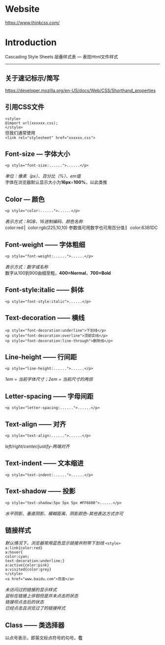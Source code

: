 # Website
https://www.thinkcss.com/
# Introduction 
Cascading Style Sheets 层叠样式表 — 表现Html文件样式
***
## 关于速记标示/简写
https://developer.mozilla.org/en-US/docs/Web/CSS/Shorthand_properties</br>
## 引用CSS文件
```<style>```</br>
```@import url(xxxxxx.css);```</br>
```</style>```</br>
但我们通常使用</br>
```<link rel="stylesheet" href="xxxxxx.css">```</br>
## Font-size — 字体大小
```<p style="font-size:......">......</p>```</br>
</br>
*单位：像素（px）、百分比（%）、em值*</br>
字体在浏览器默认显示大小为**16px**=**100%**，以此类推
## Color — 颜色
```<p style="color:......">......</p>```</br>
</br>
*表示方式：RGB、16进制编码、颜色名称*</br>
color:red ▏color:rgb(225,10,10) 参数值可用数字也可用百分值 ▏color:63B1DC
## Font-weight —— 字体粗细
```<p style="font-weight:......">......</p>```</br>
</br>
*表示方式：数字或名称*</br>
数字从100到900由细至粗，**400=Normal**，**700=Bold**
## Font-style:italic —— 斜体
```<p style="font-style:italic">......</p>```
## Text-decoration —— 横线
```<p style="font-decoration:underline">下划线</p>```</br>
```<p style="font-decoration:overline">顶部实线</p>```</br>
```<p style="font-decoration:line-through">删除线</p>```
## Line-height —— 行间距
```<p style="line-height:......">......</p>```</br>
</br>
*1em = 当前字体尺寸；2em = 当前尺寸的两倍*
## Letter-spacing —— 字母间距
```<p style="letter-spacing:......">......</p>```
## Text-align —— 对齐
```<p style="text-align:......">......</p>```</br>
</br>
*left/right/center/justify-两端对齐*
## Text-indent —— 文本缩进
```<p style="text-indent:......">......</p>```
## Text-shadow —— 投影
```<p style="text-shadow:5px 5px 5px #FF6600">......</p>```</br>
</br>
*水平阴影、垂直阴影、模糊距离、阴影颜色-其他表达方式亦可*
## 链接样式
*默认情况下，浏览器常用蓝色显示链接并附带下划线*
```<style>```</br>
```a:link{color:red}```</br>
```a:hover{```</br>
```color:cyan;```</br>
```text-decoration:underline;}```</br>
```a:active{color:pink}```</br>
```a:visited{color:grey}```</br>
```</style>```</br>
```<a href="www.baidu.com">百度</a>```</br>
</br>
*未访问过的链接的显示样式*</br>
*鼠标在链接上徘徊但是并未点击的状态*</br>
*链接呗点击后的状态*</br>
*已经点击且浏览过了的链接样式*</br>
## Class —— 类选择器
以点号表示，即英文标点符号的句号。**在<style>内定义**</br>
```<style>```</br>
```.center{```</br>
```text-align:center;```</br>
```font-weight:bold;}```</br>
```</style>```</br>
```<p class="center">......</p>```</br>
</br>
*类选择器可任意命名，但不可以数字开头*</br>
*在{}内撰写样式，不同样式间用分号隔开*</br>
*使用class="类选择器名"来调用该类选择器*</br>
## 伪类 —— 基于元素的状态
:hover —— 鼠标悬停的状态</br>
:active —— 被按下但未松手的状态/交互</br>
</br>
*注意使用场景，如PC端、手机端等*</br>
</br>
### 撰写方法
```<style>```</br>
```.类选择器名:hover{......}```</br>
```</style>```</br>
```<p class="类选择器名">.....</p>```</br>
## Div —— CSS盒子模型
```<style>```</br>
```.simple{```</br>
```height:300px;```</br>
```width:400px;```</br>
```border:1px solid black;}```</br>
```</style>```</br>
```<body>```</br>
```<div class="simple">我是一个盒子</div>```</br>
```</body>```</br>
</br>
### Width —— 宽度
为了保证不同设备不同屏幕的适配性，可以设定一个**最小宽度min-width**，一个**最大宽度max-width**</br>
</br>
### Overflow —— 内容溢出
overflow:hidden —— 超出盒子部分直接隐藏</br>
overflow:scroll —— 卷轴，即上下左右拉条</br>
</br>
### Border —— 边框
border-width —— 边框宽度</br>
border-style —— 边框样式|||solid-实线||dotted-一串方形点||dashed-虚线||double-两条实线</br>
border-color —— 边框颜色</br>
*快捷方式*</br>
border:3px solid blue
## Padding —— 内边距
内容与边框的距离</br>
padding-top —— 上方内边距；padding-bottom —— 下方内边距</br>
padding-right —— 右边内边距；padding-left —— 左边内边距</br>
*快捷方式*</br>
padding:10px 5px 3px 1px  上右下左
## Margin —— 外边距
盒子之间的空隙</br>
表达方式与内边距类似</br>
*快捷方式*</br>
margin:25px 50px 75px 100px  上右下左</br>
margin:25px 50px 75px 上/左右/下</br>
margin:25px 50px 上下/左右</br>
margin:25px 上下左右等值</br>
## Background-color —— 背景颜色
## Background-image —— 背景图片
```background-img:url('')```
## Block element & Inline element —— 块级元素和内联元素
### 块级元素
宽高都可以设置</br>
默认独占一行</br>
常用的<div>\<p>等都是块级元素</br>
### 内联元素
宽高不可以设置</br>
无需独占一行<br>
### Display —— 转换块级元素和内联元素
比如使用*ul*制作一个导航栏，但*li*为块级元素，需要独占一行，这时可以转换元素类型</br>
块级元素→内联元素 —— display:inline</br>
```<style>```</br>
```li{display:inline;```</br>
```margin:10px;}```</br>
```</style>```</br>
```<ul>```</br>
```<li>......</li>```</br>
```<li>......</li>```</br>
```<li>......</li>```</br>
```</ul>```</br>
</br>
内联元素→块级元素 —— display:block</br>
### Visibility —— 盒子可见性
visibility:hidden —— 隐藏但保留元素占用空间，即原有位置处空白显示，可使用display:none完全隐藏</br>
visibility:visible —— 可见</br>
```<style>```</br>
```li.coming-soon{visibility:hidden;}```</br>
```</style>```</br>
```<ul>```</br>
```<li>......</li>```</br>
```<li class="comng-soon">......</li>```</br>
```</ul>```
## Box-shadow —— 盒子投影
box-shadow:5px 5px 5px 5px #777777</br>
</br>
水平偏移、垂直偏移、模糊距离、阴影延展、颜色
## Border-radius —— 盒子边缘样式
border-top-right-radius —— 右上角（其他同理）</br>
radius —— 半径 —— 数值越大，圆角程度越大 —— 如为两个数字，则代表圆角横向值和圆角纵向值</br>
*快捷方式*</br>
border-radius:左上 右上 右下 左下
## List-style-type —— 项目符号
*li*元素的符号</br>
### UL —— 无序
circle —— 空心圆圈</br>
square —— 实心方块</br>
### OL —— 有序
decimal —— 阿拉伯数字</br>
lower-alpha —— 小写英文字母</br>
upper-alpha —— 大写英文字母</br>
lower-roman —— 小写罗马数字</br>
upper-roman —— 大写罗马数字</br>
### List-style-image —— 选择自己喜欢的图像
```list-style-image:url("")```
### List-style-position —— 定位
标记默认位于左侧</br>
list-style-position:outside —— 标记位于文本块左侧</br>
list-style-position:inside —— 标记位于文本块内部同时文本缩进</br>
*快捷方式*</br>
```list-style:位置 项目符号样式```</br>
## Table —— 表格样式
width —— 表格宽度</br>
padding —— 每个单元格边框与内容间的距离</br>
text-align —— 对齐方式</br>
background-color —— 表格背景颜色</br>
:hover —— 光标悬停在某一行时将该行强调显示</br>
text-transform —— 表格标题中的内容转为大写</br>
border:数值 样式 颜色 —— 单元格的边框</br>
border-spacing:单元格间的横向距离 单元格间的纵向距离</br>
border-collapse:collapse —— 相邻边框合并</br>
border-collapse:separate —— 相邻边框分离</br>
### Empty-cells —— 空单元格
empty-cells:hide —— 隐藏空单元格的边框</br>
empty-cells:show —— 显示空单元格的边框</br>
## Input —— 单行文本框样式
:focus —— 用户使用文本框时改变颜色</br>
其他属性类似</br>
## Botton —— 按钮样式
color —— 按钮上文本的颜色</br>
text-shadow —— 在支持该属性的浏览器中展示3D效果的文本</br>
background-color —— 按钮的背景颜色</br>
## Cursor —— 光标样式
default —— 箭头（常见）</br>
auto —— I形</br>
crosshair —— 十字</br>
pointer —— 手状</br>
wait —— 加载圆圈</br>
help —— 带问号的箭头</br>
## ID选择器
以井号#为选择符号。id名具有唯一性，不能相同
## * —— 通配符
```*_{margin:0;padding:0;}```去掉浏览器的默认边距</br>
## 标签选择器
```p{color:blue}```</br>
大部分html的元素都可以是标签选择器</br>
## Opacity —— 图像透明度
0.0 ~ 1.0 —— 值越小，越透明 —— img{}
## Float —— 浮动
```<style>```</br>
```div{width:100px;```</br>
```height:100px;```</br>
```text-align;}```</br>
```<!--id为1的选择器右浮，至包含块的边缘-->```</br>
```#first{float:right;}```</br>
```</style>```</br>
```<div id="first" style="background:blue"></div>```</br>
```<div id="second" style="background:red"></div>```</br>
```<div id="third" style="background:yellow"></div>```</br>
</br>
当一个元素浮动时，浏览器会把该元素原来占的位置的高度视为0，后面的元素会占据该元素原来的位置以及产生元素重叠；但若同为浮动块，则不会重叠而是碰到即止</br>
## Background-image —— 背景图像
当背景图较小，不能填充整个页面时，浏览器会自动重复图片以充满</br>
background-repeat:no-repeat/repeat-x/repeat-y —— 不重复图片/在水平方向上平铺/在竖直方向上平铺</br>
background-position:top/bottom/left/right/center —— 位置，可以写两个定位关键词</br>
每个元素都可以设置背景图</br>

